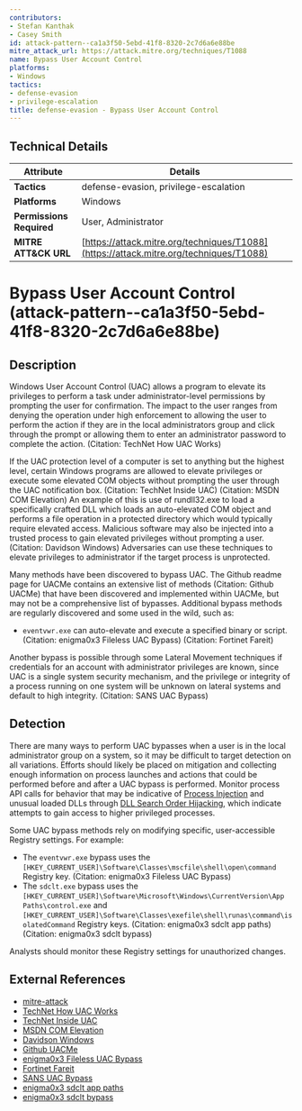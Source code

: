 ```yaml
---
contributors:
- Stefan Kanthak
- Casey Smith
id: attack-pattern--ca1a3f50-5ebd-41f8-8320-2c7d6a6e88be
mitre_attack_url: https://attack.mitre.org/techniques/T1088
name: Bypass User Account Control
platforms:
- Windows
tactics:
- defense-evasion
- privilege-escalation
title: defense-evasion - Bypass User Account Control
---
```


## Technical Details

| Attribute | Details |
|-----------|----------|
| **Tactics** | defense-evasion, privilege-escalation |
| **Platforms** | Windows |
| **Permissions Required** | User, Administrator |
| **MITRE ATT&CK URL** | [https://attack.mitre.org/techniques/T1088](https://attack.mitre.org/techniques/T1088) |

# Bypass User Account Control (attack-pattern--ca1a3f50-5ebd-41f8-8320-2c7d6a6e88be)

## Description
Windows User Account Control (UAC) allows a program to elevate its privileges to perform a task under administrator-level permissions by prompting the user for confirmation. The impact to the user ranges from denying the operation under high enforcement to allowing the user to perform the action if they are in the local administrators group and click through the prompt or allowing them to enter an administrator password to complete the action. (Citation: TechNet How UAC Works)

If the UAC protection level of a computer is set to anything but the highest level, certain Windows programs are allowed to elevate privileges or execute some elevated COM objects without prompting the user through the UAC notification box. (Citation: TechNet Inside UAC) (Citation: MSDN COM Elevation) An example of this is use of rundll32.exe to load a specifically crafted DLL which loads an auto-elevated COM object and performs a file operation in a protected directory which would typically require elevated access. Malicious software may also be injected into a trusted process to gain elevated privileges without prompting a user. (Citation: Davidson Windows) Adversaries can use these techniques to elevate privileges to administrator if the target process is unprotected.

Many methods have been discovered to bypass UAC. The Github readme page for UACMe contains an extensive list of methods (Citation: Github UACMe) that have been discovered and implemented within UACMe, but may not be a comprehensive list of bypasses. Additional bypass methods are regularly discovered and some used in the wild, such as:

* <code>eventvwr.exe</code> can auto-elevate and execute a specified binary or script. (Citation: enigma0x3 Fileless UAC Bypass) (Citation: Fortinet Fareit)

Another bypass is possible through some Lateral Movement techniques if credentials for an account with administrator privileges are known, since UAC is a single system security mechanism, and the privilege or integrity of a process running on one system will be unknown on lateral systems and default to high integrity. (Citation: SANS UAC Bypass)

## Detection
There are many ways to perform UAC bypasses when a user is in the local administrator group on a system, so it may be difficult to target detection on all variations. Efforts should likely be placed on mitigation and collecting enough information on process launches and actions that could be performed before and after a UAC bypass is performed. Monitor process API calls for behavior that may be indicative of [Process Injection](https://attack.mitre.org/techniques/T1055) and unusual loaded DLLs through [DLL Search Order Hijacking](https://attack.mitre.org/techniques/T1038), which indicate attempts to gain access to higher privileged processes.

Some UAC bypass methods rely on modifying specific, user-accessible Registry settings. For example:

* The <code>eventvwr.exe</code> bypass uses the <code>[HKEY_CURRENT_USER]\Software\Classes\mscfile\shell\open\command</code> Registry key. (Citation: enigma0x3 Fileless UAC Bypass)
* The <code>sdclt.exe</code> bypass uses the <code>[HKEY_CURRENT_USER]\Software\Microsoft\Windows\CurrentVersion\App Paths\control.exe</code> and <code>[HKEY_CURRENT_USER]\Software\Classes\exefile\shell\runas\command\isolatedCommand</code> Registry keys. (Citation: enigma0x3 sdclt app paths) (Citation: enigma0x3 sdclt bypass)

Analysts should monitor these Registry settings for unauthorized changes.

## External References
- [mitre-attack](https://attack.mitre.org/techniques/T1088)
- [TechNet How UAC Works](https://technet.microsoft.com/en-us/itpro/windows/keep-secure/how-user-account-control-works)
- [TechNet Inside UAC](https://technet.microsoft.com/en-US/magazine/2009.07.uac.aspx)
- [MSDN COM Elevation](https://msdn.microsoft.com/en-us/library/ms679687.aspx)
- [Davidson Windows](http://www.pretentiousname.com/misc/win7_uac_whitelist2.html)
- [Github UACMe](https://github.com/hfiref0x/UACME)
- [enigma0x3 Fileless UAC Bypass](https://enigma0x3.net/2016/08/15/fileless-uac-bypass-using-eventvwr-exe-and-registry-hijacking/)
- [Fortinet Fareit](https://blog.fortinet.com/2016/12/16/malicious-macro-bypasses-uac-to-elevate-privilege-for-fareit-malware)
- [SANS UAC Bypass](http://pen-testing.sans.org/blog/pen-testing/2013/08/08/psexec-uac-bypass)
- [enigma0x3 sdclt app paths](https://enigma0x3.net/2017/03/14/bypassing-uac-using-app-paths/)
- [enigma0x3 sdclt bypass](https://enigma0x3.net/2017/03/17/fileless-uac-bypass-using-sdclt-exe/)

